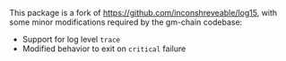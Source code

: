 This package is a fork of https://github.com/inconshreveable/log15, with some
minor modifications required by the gm-chain codebase:

 * Support for log level `trace`
 * Modified behavior to exit on `critical` failure
